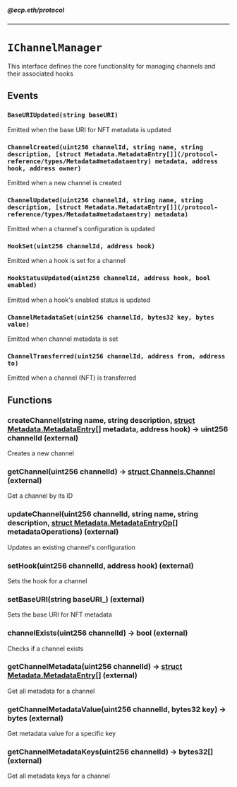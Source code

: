 ##### @ecp.eth/protocol

----

# `IChannelManager`

This interface defines the core functionality for managing channels and their associated hooks







## Events

### `BaseURIUpdated(string baseURI)`

Emitted when the base URI for NFT metadata is updated




### `ChannelCreated(uint256 channelId, string name, string description, [struct Metadata.MetadataEntry[]](/protocol-reference/types/Metadata#metadataentry) metadata, address hook, address owner)`

Emitted when a new channel is created




### `ChannelUpdated(uint256 channelId, string name, string description, [struct Metadata.MetadataEntry[]](/protocol-reference/types/Metadata#metadataentry) metadata)`

Emitted when a channel's configuration is updated




### `HookSet(uint256 channelId, address hook)`

Emitted when a hook is set for a channel




### `HookStatusUpdated(uint256 channelId, address hook, bool enabled)`

Emitted when a hook's enabled status is updated




### `ChannelMetadataSet(uint256 channelId, bytes32 key, bytes value)`

Emitted when channel metadata is set




### `ChannelTransferred(uint256 channelId, address from, address to)`

Emitted when a channel (NFT) is transferred





## Functions

### createChannel(string name, string description, [struct Metadata.MetadataEntry[]](/protocol-reference/types/Metadata#metadataentry) metadata, address hook) → uint256 channelId (external)

Creates a new channel




### getChannel(uint256 channelId) → [struct Channels.Channel](/protocol-reference/types/Channels#channel) (external)

Get a channel by its ID




### updateChannel(uint256 channelId, string name, string description, [struct Metadata.MetadataEntryOp[]](/protocol-reference/types/Metadata#metadataentryop) metadataOperations) (external)

Updates an existing channel's configuration




### setHook(uint256 channelId, address hook) (external)

Sets the hook for a channel




### setBaseURI(string baseURI_) (external)

Sets the base URI for NFT metadata




### channelExists(uint256 channelId) → bool (external)

Checks if a channel exists




### getChannelMetadata(uint256 channelId) → [struct Metadata.MetadataEntry[]](/protocol-reference/types/Metadata#metadataentry) (external)

Get all metadata for a channel




### getChannelMetadataValue(uint256 channelId, bytes32 key) → bytes (external)

Get metadata value for a specific key




### getChannelMetadataKeys(uint256 channelId) → bytes32[] (external)

Get all metadata keys for a channel






